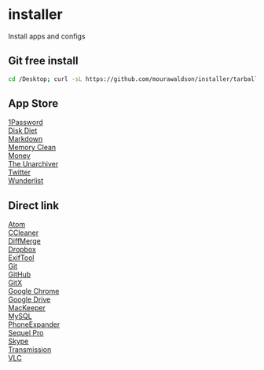 # installer
Install apps and configs
## Git free install
```bash
cd /Desktop; curl -sL https://github.com/mourawaldson/installer/tarball/master | tar -xzv --strip-components 1 --exclude=README.md
```

## App Store
[1Password](https://itunes.apple.com/br/app/1password-password-manager/id443987910?l=en&mt=12)  
[Disk Diet](https://itunes.apple.com/br/app/disk-diet/id445512770?l=en&mt=12)  
[Markdown](https://itunes.apple.com/br/app/markdown/id727484953?l=en&mt=12)  
[Memory Clean](https://itunes.apple.com/br/app/memory-clean/id451444120?l=en&mt=12)  
[Money](https://itunes.apple.com/br/app/money-by-jumsoft/id402410845?l=en&mt=12)  
[The Unarchiver](https://itunes.apple.com/br/app/the-unarchiver/id425424353?l=en&mt=12)  
[Twitter](https://itunes.apple.com/br/app/twitter/id409789998?l=en&mt=12)  
[Wunderlist](https://itunes.apple.com/br/app/wunderlist-to-do-list-tasks/id410628904?l=en&mt=12)  
## Direct link
[Atom](https://s3.amazonaws.com/github-cloud/releases/3228505/370e165e-c667-11e4-81ba-655f95c53438.zip?response-content-disposition=attachment%3B%20filename%3Datom-mac.zip&response-content-type=application/octet-stream&AWSAccessKeyId=AKIAISTNZFOVBIJMK3TQ&Expires=1426459209&Signature=DunbT%2BdTtCU90GAGZgkg2Xv5i7w%3D)  
[CCleaner](https://download.piriform.com/mac/CCMacSetup109.dmg)  
[DiffMerge](http://download-us.sourcegear.com/DiffMerge/4.2.0/DiffMerge.4.2.0.697.intel.stable.dmg)  
[Dropbox](https://www.dropbox.com/download?full=1&plat=mac)  
[ExifTool](http://www.sno.phy.queensu.ca/~phil/exiftool/ExifTool-9.90.dmg)  
[Git](http://iweb.dl.sourceforge.net/project/git-osx-installer/git-2.2.1-intel-universal-mavericks.dmg)  
[GitHub](https://central.github.com/mac/latest)  
[GitX](http://builds.phere.net/GitX/development/GitX-dev.dmg)  
[Google Chrome](https://dl.google.com/chrome/mac/stable/GGRO/googlechrome.dmg)  
[Google Drive](https://dl.google.com/drive/installgoogledrive.dmg)  
[MacKeeper](http://download.mackeeper.com/package.php?bundleId=29_2)   
[MySQL](http://cdn.mysql.com/Downloads/MySQL-5.6/mysql-5.6.23-osx10.9-x86_64.tar.gz)  
[PhoneExpander](http://phoneexpander.com/beta/PhoneExpander-public-beta2.zip)  
[Sequel Pro](https://sequel-pro.googlecode.com/files/sequel-pro-1.0.2.dmg)  
[Skype](http://download.skype.com/macosx/36ef3be64252e5a4a2db5ba4aa6c0df3/Skype_7.5.738.dmg)  
[Transmission](https://transmission.cachefly.net/Transmission-2.84.dmg)  
[VLC](http://mirror.csclub.uwaterloo.ca/vlc/vlc/2.2.0/macosx/vlc-2.2.0.dmg)  
